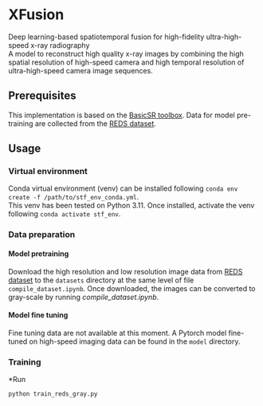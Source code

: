 # XFusion
Deep learning-based spatiotemporal fusion for high-fidelity ultra-high-speed x-ray radiography  
A model to reconstruct high quality x-ray images by combining the high spatial resolution of high-speed camera and high temporal resolution of ultra-high-speed camera image sequences.  

## Prerequisites
This implementation is based on the [BasicSR toolbox](https://github.com/XPixelGroup/BasicSR). Data for model pre-training are collected from the [REDS dataset](https://seungjunnah.github.io/Datasets/reds).  

## Usage
### Virtual environment
Conda virtual environment (venv) can be installed following `conda env create -f /path/to/stf_env_conda.yml`.  
This venv has been tested on Python 3.11. Once installed, activate the venv following `conda activate stf_env`.

### Data preparation
#### Model pretraining
Download the high resolution and low resolution image data from [REDS dataset](https://seungjunnah.github.io/Datasets/reds) to the `datasets` directory at the same level of file `compile_dataset.ipynb`.
Once downloaded, the images can be converted to gray-scale by running *compile_dataset.ipynb*.
#### Model fine tuning
Fine tuning data are not available at this moment. A Pytorch model fine-tuned on high-speed imaging data can be found in the `model` directory.

### Training
*Run
```
python train_reds_gray.py
```
